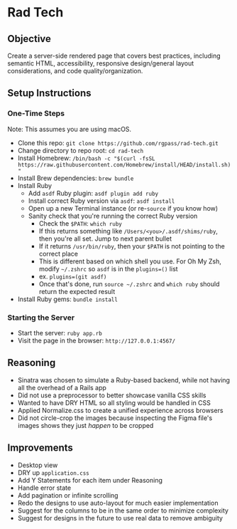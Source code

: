 # Rad Tech

## Objective

Create a server-side rendered page that covers best practices, including semantic HTML, accessibility, responsive design/general layout considerations, and code quality/organization.

## Setup Instructions

### One-Time Steps

Note: This assumes you are using macOS.

- Clone this repo: `git clone https://github.com/rgpass/rad-tech.git`
- Change directory to repo root: `cd rad-tech`
- Install Homebrew: `/bin/bash -c "$(curl -fsSL https://raw.githubusercontent.com/Homebrew/install/HEAD/install.sh)"`
- Install Brew dependencies: `brew bundle`
- Install Ruby
  - Add `asdf` Ruby plugin: `asdf plugin add ruby`
  - Install correct Ruby version via `asdf`: `asdf install`
  - Open up a new Terminal instance (or re-`source` if you know how)
  - Sanity check that you're running the correct Ruby version
    - Check the `$PATH`: `which ruby`
    - If this returns something like `/Users/<you>/.asdf/shims/ruby`, then you're all set. Jump to next parent bullet
    - If it returns `/usr/bin/ruby`, then your `$PATH` is not pointing to the correct place
    - This is different based on which shell you use. For Oh My Zsh, modify `~/.zshrc` so `asdf` is in the `plugins=()` list
    - ex. `plugins=(git asdf)`
    - Once that's done, run `source ~/.zshrc` and `which ruby` should return the expected result
- Install Ruby gems: `bundle install`

### Starting the Server

- Start the server: `ruby app.rb`
- Visit the page in the browser: `http://127.0.0.1:4567/`

## Reasoning

- Sinatra was chosen to simulate a Ruby-based backend, while not having all the overhead of a Rails app
- Did not use a preprocessor to better showcase vanilla CSS skills
- Wanted to have DRY HTML so all styling would be handled in CSS
- Applied Normalize.css to create a unified experience across browsers
- Did not circle-crop the images because inspecting the Figma file's images shows they just _happen_ to be cropped

## Improvements

- Desktop view
- DRY up `application.css`
- Add Y Statements for each item under Reasoning
- Handle error state
- Add pagination or infinite scrolling
- Redo the designs to use auto-layout for much easier implementation
- Suggest for the columns to be in the same order to minimize complexity
- Suggest for designs in the future to use real data to remove ambiguity
